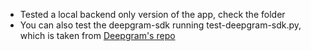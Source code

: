 - Tested a local backend only version of the app, check the folder
- You can also test the deepgram-sdk running test-deepgram-sdk.py, which is taken from [Deepgram's repo](https://github.com/deepgram-starters/flask-live-transcription)
